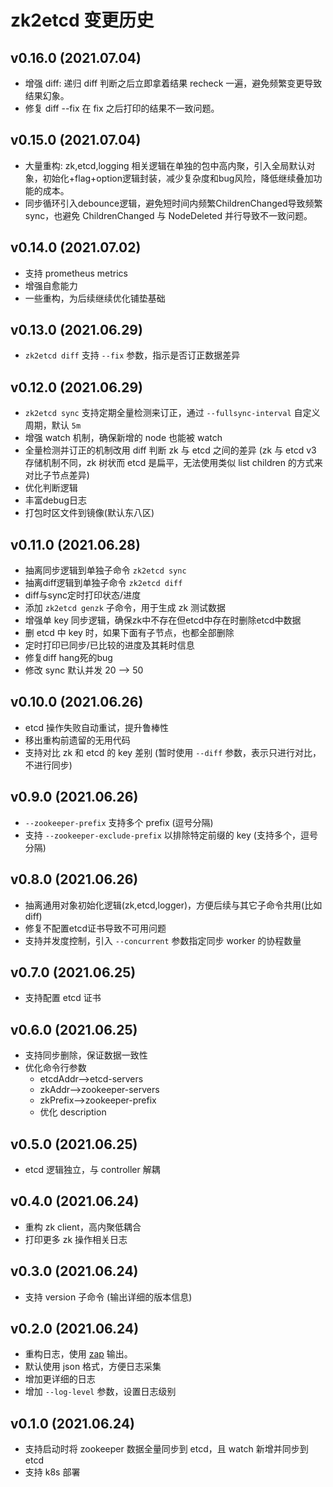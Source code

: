 # zk2etcd 变更历史

## v0.16.0 (2021.07.04)

* 增强 diff: 递归 diff 判断之后立即拿着结果 recheck 一遍，避免频繁变更导致结果幻象。
* 修复 diff --fix 在 fix 之后打印的结果不一致问题。

## v0.15.0 (2021.07.04)

* 大量重构: zk,etcd,logging 相关逻辑在单独的包中高内聚，引入全局默认对象，初始化+flag+option逻辑封装，减少复杂度和bug风险，降低继续叠加功能的成本。
* 同步循环引入debounce逻辑，避免短时间内频繁ChildrenChanged导致频繁sync，也避免 ChildrenChanged 与 NodeDeleted 并行导致不一致问题。

## v0.14.0 (2021.07.02)

* 支持 prometheus metrics
* 增强自愈能力
* 一些重构，为后续继续优化铺垫基础

## v0.13.0 (2021.06.29)

* `zk2etcd diff` 支持 `--fix` 参数，指示是否订正数据差异

## v0.12.0 (2021.06.29)

* `zk2etcd sync` 支持定期全量检测来订正，通过 `--fullsync-interval` 自定义周期，默认 `5m`
* 增强 watch 机制，确保新增的 node 也能被 watch
* 全量检测并订正的机制改用 diff 判断 zk 与 etcd 之间的差异 (zk 与 etcd v3 存储机制不同，zk 树状而 etcd 是扁平，无法使用类似 list children 的方式来对比子节点差异)
* 优化判断逻辑
* 丰富debug日志
* 打包时区文件到镜像(默认东八区)

## v0.11.0 (2021.06.28)

* 抽离同步逻辑到单独子命令 `zk2etcd sync`
* 抽离diff逻辑到单独子命令 `zk2etcd diff`
* diff与sync定时打印状态/进度
* 添加 `zk2etcd genzk` 子命令，用于生成 zk 测试数据
* 增强单 key 同步逻辑，确保zk中不存在但etcd中存在时删除etcd中数据
* 删 etcd 中 key 时，如果下面有子节点，也都全部删除
* 定时打印已同步/已比较的进度及其耗时信息
* 修复diff hang死的bug
* 修改 sync 默认并发 20 --> 50

## v0.10.0 (2021.06.26)

* etcd 操作失败自动重试，提升鲁棒性
* 移出重构前遗留的无用代码
* 支持对比 zk 和 etcd 的 key 差别 (暂时使用 `--diff` 参数，表示只进行对比，不进行同步)

## v0.9.0 (2021.06.26)

* `--zookeeper-prefix` 支持多个 prefix (逗号分隔)
* 支持 `--zookeeper-exclude-prefix` 以排除特定前缀的 key (支持多个，逗号分隔)

## v0.8.0 (2021.06.26)

* 抽离通用对象初始化逻辑(zk,etcd,logger)，方便后续与其它子命令共用(比如diff)
* 修复不配置etcd证书导致不可用问题
* 支持并发度控制，引入 `--concurrent` 参数指定同步 worker 的协程数量

## v0.7.0 (2021.06.25)

* 支持配置 etcd 证书

## v0.6.0 (2021.06.25)

* 支持同步删除，保证数据一致性
* 优化命令行参数
    * etcdAddr-->etcd-servers
    * zkAddr-->zookeeper-servers
    * zkPrefix-->zookeeper-prefix
    * 优化 description

## v0.5.0 (2021.06.25)

* etcd 逻辑独立，与 controller 解耦

## v0.4.0 (2021.06.24)

* 重构 zk client，高内聚低耦合
* 打印更多 zk 操作相关日志

## v0.3.0 (2021.06.24)

* 支持 version 子命令 (输出详细的版本信息)

## v0.2.0 (2021.06.24)

* 重构日志，使用 [zap](https://github.com/uber-go/zap) 输出。
* 默认使用 json 格式，方便日志采集
* 增加更详细的日志
* 增加 `--log-level` 参数，设置日志级别

## v0.1.0 (2021.06.24)

* 支持启动时将 zookeeper 数据全量同步到 etcd，且 watch 新增并同步到 etcd
* 支持 k8s 部署